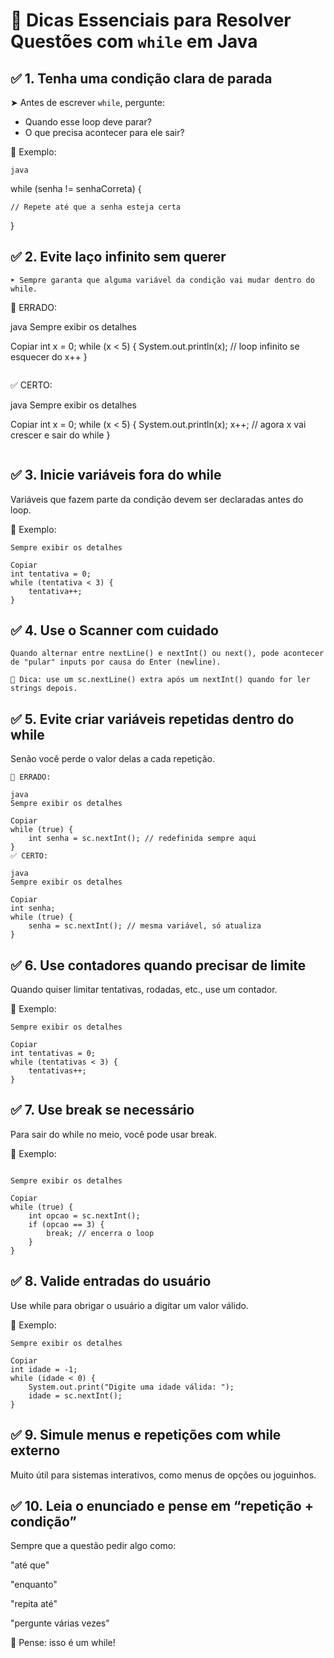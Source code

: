 # 🧠 Dicas Essenciais para Resolver Questões com `while` em Java

## ✅ 1. Tenha uma condição clara de parada

➤ Antes de escrever `while`, pergunte:

- Quando esse loop deve parar?
- O que precisa acontecer para ele sair?

📌 Exemplo:

```java```

while (senha != senhaCorreta) {

    // Repete até que a senha esteja certa
}

## ✅ 2. Evite laço infinito sem querer
```
➤ Sempre garanta que alguma variável da condição vai mudar dentro do while.
```
🛑 ERRADO:

java
Sempre exibir os detalhes

Copiar
int x = 0;
while (x < 5) {
    System.out.println(x); // loop infinito se esquecer do x++
}
```
```
✅ CERTO:

java
Sempre exibir os detalhes

Copiar
int x = 0;
while (x < 5) {
    System.out.println(x);
    x++; // agora x vai crescer e sair do while
}
```
```
## ✅ 3. Inicie variáveis fora do while
Variáveis que fazem parte da condição devem ser declaradas antes do loop.

📌 Exemplo:
```
Sempre exibir os detalhes

Copiar
int tentativa = 0;
while (tentativa < 3) {
    tentativa++;
}
```
## ✅ 4. Use o Scanner com cuidado
```
Quando alternar entre nextLine() e nextInt() ou next(), pode acontecer de "pular" inputs por causa do Enter (newline).

📌 Dica: use um sc.nextLine() extra após um nextInt() quando for ler strings depois.
```
## ✅ 5. Evite criar variáveis repetidas dentro do while
Senão você perde o valor delas a cada repetição.
```
🛑 ERRADO:

java
Sempre exibir os detalhes

Copiar
while (true) {
    int senha = sc.nextInt(); // redefinida sempre aqui
}
✅ CERTO:

java
Sempre exibir os detalhes

Copiar
int senha;
while (true) {
    senha = sc.nextInt(); // mesma variável, só atualiza
}
```
## ✅ 6. Use contadores quando precisar de limite
Quando quiser limitar tentativas, rodadas, etc., use um contador.

📌 Exemplo:
```
Sempre exibir os detalhes

Copiar
int tentativas = 0;
while (tentativas < 3) {
    tentativas++;
}
```
## ✅ 7. Use break se necessário
Para sair do while no meio, você pode usar break.

📌 Exemplo:
```

Sempre exibir os detalhes

Copiar
while (true) {
    int opcao = sc.nextInt();
    if (opcao == 3) {
        break; // encerra o loop
    }
}
```
## ✅ 8. Valide entradas do usuário
Use while para obrigar o usuário a digitar um valor válido.

📌 Exemplo:
```
Sempre exibir os detalhes

Copiar
int idade = -1;
while (idade < 0) {
    System.out.print("Digite uma idade válida: ");
    idade = sc.nextInt();
}
```
## ✅ 9. Simule menus e repetições com while externo
Muito útil para sistemas interativos, como menus de opções ou joguinhos.

## ✅ 10. Leia o enunciado e pense em “repetição + condição”
Sempre que a questão pedir algo como:

"até que"

"enquanto"

"repita até"

"pergunte várias vezes"

🚨 Pense: isso é um while!
